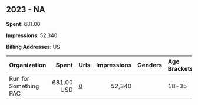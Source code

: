 ## 2023 - NA 
**Spent**: 681.00

**Impressions**: 52,340

**Billing Addresses**: US

|Organization|Spent|Urls|Impressions|Genders|Age Brackets|Country Codes|
|:---|---:|:---|---:|:---|:---|:---|
|Run for Something PAC|681.00 USD|[0](https://www.snap.com/political-ads/asset/2bc962cc8904d6de752fbf418509b181cf7cb0068297b08b7f99ef3f8c36da7a?mediaType=mp4)|52,340||18-35|united states|
